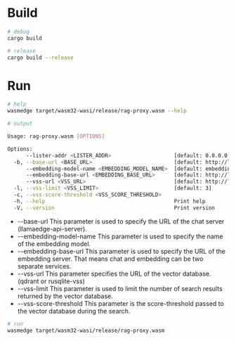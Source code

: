 # Build
``` bash
# debug
cargo build

# release
cargo build --release
```

# Run
```bash
# help
wasmedge target/wasm32-wasi/release/rag-proxy.wasm --help

# output

Usage: rag-proxy.wasm [OPTIONS]

Options:
      --lister-addr <LISTER_ADDR>                    [default: 0.0.0.0:8181]
  -b, --base-url <BASE_URL>                          [default: http://localhost:8080/v1]
      --embedding-model-name <EMBEDDING_MODEL_NAME>  [default: embedding]
      --embedding-base-url <EMBEDDING_BASE_URL>      [default: http://localhost:8080/v1]
      --vss-url <VSS_URL>                            [default: http://localhost:6663]
  -l, --vss-limit <VSS_LIMIT>                        [default: 3]
  -c, --vss-score-threshold <VSS_SCORE_THRESHOLD>    
  -h, --help                                         Print help
  -V, --version                                      Print version
```
* --base-url
    This parameter is used to specify the URL of the chat server (llamaedge-api-server).
* --embedding-model-name
    This parameter is used to specify the name of the embedding model.
* --embedding-base-url
    This parameter is used to specify the URL of the embedding server.
    That means chat and embedding can be two separate services.
* --vss-url
    This parameter specifies the URL of the vector database. (qdrant or rusqlite-vss)
* --vss-limit
    This parameter is used to limit the number of search results returned by the vector database.
* --vss-score-threshold
    This parameter is the score-threshold passed to the vector database during the search.

```bash
# run
wasmedge target/wasm32-wasi/release/rag-proxy.wasm
```